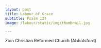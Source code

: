 ```yaml
---
layout: post
title: Labour of Grace
subtitle: Psalm 127
image: /labour/static/img/thumbnail.jpg

---
```


Zion Christian Reformed Church (Abbotsford)
